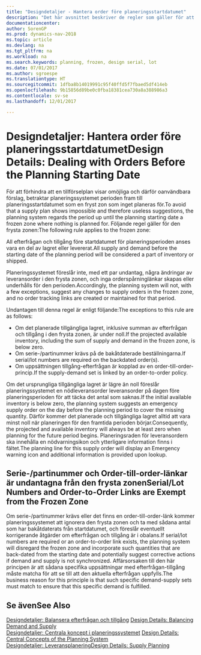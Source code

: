 ```yaml
---
title: "Designdetaljer - Hantera order före planeringsstartdatumet"
description: "Det här avsnittet beskriver de regler som gäller för att planera order i den frysta zonen."
documentationcenter: 
author: SorenGP
ms.prod: dynamics-nav-2018
ms.topic: article
ms.devlang: na
ms.tgt_pltfrm: na
ms.workload: na
ms.search.keywords: planning, frozen, design serial, lot
ms.date: 07/01/2017
ms.author: sgroespe
ms.translationtype: HT
ms.sourcegitcommit: 1dfba8b14019991c95f40ffd5f7fbaed5df414eb
ms.openlocfilehash: 9b15856d89be0c0fba18381cea730a8a388986a3
ms.contentlocale: sv-se
ms.lasthandoff: 12/01/2017

---
```

# <a name="design-details-dealing-with-orders-before-the-planning-starting-date"></a><span data-ttu-id="78d72-103">Designdetaljer: Hantera order före planeringsstartdatumet</span><span class="sxs-lookup"><span data-stu-id="78d72-103">Design Details: Dealing with Orders Before the Planning Starting Date</span></span>
<span data-ttu-id="78d72-104">För att förhindra att en tillförselplan visar omöjliga och därför oanvändbara förslag, betraktar planeringssystemet perioden fram till planeringsstartdatumet som en fryst zon som inget planeras för.</span><span class="sxs-lookup"><span data-stu-id="78d72-104">To avoid that a supply plan shows impossible and therefore useless suggestions, the planning system regards the period up until the planning starting date a frozen zone where nothing is planned for.</span></span> <span data-ttu-id="78d72-105">Följande regel gäller för den frysta zonen:</span><span class="sxs-lookup"><span data-stu-id="78d72-105">The following rule applies to the frozen zone:</span></span>  
  
<span data-ttu-id="78d72-106">All efterfrågan och tillgång före startdatumet för planeringsperioden anses vara en del av lagret eller levererat.</span><span class="sxs-lookup"><span data-stu-id="78d72-106">All supply and demand before the starting date of the planning period will be considered a part of inventory or shipped.</span></span>  
  
<span data-ttu-id="78d72-107">Planeringssystemet föreslår inte, med ett par undantag, några ändringar av leveransorder i den frysta zonen, och inga orderspårninglänkar skapas eller underhålls för den perioden.</span><span class="sxs-lookup"><span data-stu-id="78d72-107">Accordingly, the planning system will not, with a few exceptions, suggest any changes to supply orders in the frozen zone, and no order tracking links are created or maintained for that period.</span></span>  
  
<span data-ttu-id="78d72-108">Undantagen till denna regel är enligt följande:</span><span class="sxs-lookup"><span data-stu-id="78d72-108">The exceptions to this rule are as follows:</span></span>  
  
* <span data-ttu-id="78d72-109">Om det planerade tillgängliga lagret, inklusive summan av efterfrågan och tillgång i den frysta zonen, är under noll.</span><span class="sxs-lookup"><span data-stu-id="78d72-109">If the projected available inventory, including the sum of supply and demand in the frozen zone, is below zero.</span></span>  
* <span data-ttu-id="78d72-110">Om serie-/partinummer krävs på de bakåtdaterade beställningarna.</span><span class="sxs-lookup"><span data-stu-id="78d72-110">If serial/lot numbers are required on the backdated order(s).</span></span>  
* <span data-ttu-id="78d72-111">Om uppsättningen tillgång-efterfrågan är kopplad av en order-till-order-princip.</span><span class="sxs-lookup"><span data-stu-id="78d72-111">If the supply-demand set is linked by an order-to-order policy.</span></span>  
  
<span data-ttu-id="78d72-112">Om det ursprungliga tillgängliga lagret är lägre än noll föreslår planeringssystemet en nödleveransorder leveransorder på dagen före planeringsperioden för att täcka det antal som saknas.</span><span class="sxs-lookup"><span data-stu-id="78d72-112">If the initial available inventory is below zero, the planning system suggests an emergency supply order on the day before the planning period to cover the missing quantity.</span></span> <span data-ttu-id="78d72-113">Därför kommer det planerade och tillgängliga lagret alltid att vara minst noll när planeringen för den framtida perioden börjar.</span><span class="sxs-lookup"><span data-stu-id="78d72-113">Consequently, the projected and available inventory will always be at least zero when planning for the future period begins.</span></span> <span data-ttu-id="78d72-114">Planeringsraden för leveransordern ska innehålla en nödvarningsikon och ytterligare information finns i fältet.</span><span class="sxs-lookup"><span data-stu-id="78d72-114">The planning line for this supply order will display an Emergency warning icon and additional information is provided upon lookup.</span></span>  
  
## <a name="seriallot-numbers-and-order-to-order-links-are-exempt-from-the-frozen-zone"></a><span data-ttu-id="78d72-115">Serie-/partinummer och Order-till-order-länkar är undantagna från den frysta zonen</span><span class="sxs-lookup"><span data-stu-id="78d72-115">Serial/Lot Numbers and Order-to-Order Links are Exempt from the Frozen Zone</span></span>  
<span data-ttu-id="78d72-116">Om serie-/partinummer krävs eller det finns en order-till-order-länk kommer planeringssystemet att ignorera den frysta zonen och ta med sådana antal som har bakåtdaterats från startdatumet, och föreslår eventuellt korrigerande åtgärder om efterfrågan och tillgång är i obalans.</span><span class="sxs-lookup"><span data-stu-id="78d72-116">If serial/lot numbers are required or an order-to-order link exists, the planning system will disregard the frozen zone and incorporate such quantities that are back-dated from the starting date and potentially suggest corrective actions if demand and supply is not synchronized.</span></span> <span data-ttu-id="78d72-117">Affärsorsaken till den här principen är att sådana specifika uppsättningar med efterfrågan-tillgång måste matcha för att se till att den aktuella efterfrågan uppfylls.</span><span class="sxs-lookup"><span data-stu-id="78d72-117">The business reason for this principle is that such specific demand-supply sets must match to ensure that this specific demand is fulfilled.</span></span>  
  
## <a name="see-also"></a><span data-ttu-id="78d72-118">Se även</span><span class="sxs-lookup"><span data-stu-id="78d72-118">See Also</span></span>  
<span data-ttu-id="78d72-119">[Designdetaljer: Balansera efterfrågan och tillgång](design-details-balancing-demand-and-supply.md) </span><span class="sxs-lookup"><span data-stu-id="78d72-119">[Design Details: Balancing Demand and Supply](design-details-balancing-demand-and-supply.md) </span></span>  
<span data-ttu-id="78d72-120">[Designdetaljer: Centrala koncept i planeringssystemet](design-details-central-concepts-of-the-planning-system.md) </span><span class="sxs-lookup"><span data-stu-id="78d72-120">[Design Details: Central Concepts of the Planning System](design-details-central-concepts-of-the-planning-system.md) </span></span>  
[<span data-ttu-id="78d72-121">Designdetaljer: Leveransplanering</span><span class="sxs-lookup"><span data-stu-id="78d72-121">Design Details: Supply Planning</span></span>](design-details-supply-planning.md)
